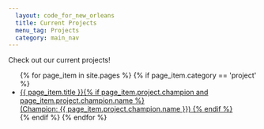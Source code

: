 ```yaml
---
  layout: code_for_new_orleans
  title: Current Projects
  menu_tag: Projects
  category: main_nav
---
```

Check out our current projects!

<nav>
  <ul>
    {% for page_item in site.pages %}
      {% if page_item.category == 'project' %}
        <li class="center"><a href='{{ page_item.url }}'>{{ page_item.title }}{% if page_item.project.champion and page_item.project.champion.name %}<br/>(Champion: {{ page_item.project.champion.name }}) {% endif %}</a></li>
      {% endif %}
    {% endfor %}
  </ul>
</nav>